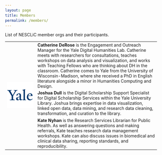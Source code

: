 ```yaml
---
layout: page
title: Members
permalink: /members/
---
```

List of NESCLiC member orgs and their participants.


<table>
  <tr><td rowspan="3" width="20%"><img src="images/yale.png" alt="Yale University logo"></td>
    <td><b>Catherine DeRose</b> is the Engagement and Outreach Manager for the Yale Digital Humanities Lab. Catherine meets with researchers for consultations, teaches workshops on data analysis and visualization, and works with Teaching Fellows who are thinking about DH in the classroom. Catherine comes to Yale from the University of Wisconsin-Madison, where she received a PhD in English literature alongside a minor in Humanities Computing and Design.</td></tr>
  <tr><td><b>Joshua Dull</b> is the Digital Scholarship Support Specialist for Digital Scholarship Services within the Yale University Library. Joshua brings expertise in data visualization, linked open data, data mining, and research data cleaning, transformation, and curation to the library.</td></tr>
  <tr><td><b>Kate Nyhan</b> is the Research Services Librarian for Public Health. As well as answering questions and making referrals, Kate teaches research data management workshops. Kate can also discuss issues in biomedical and clinical data sharing, reporting standards, and reproducibility.</td></tr>
</table> 
